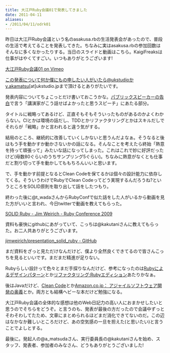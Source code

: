 ```yaml
---
title: 大江戸Ruby会議01で発表してきました
date: 2011-04-11
aliases:
- /2011/04/11/odrk01
---
```


昨日は大江戸Ruby会議という名のasakusa.rbの生活発表会があったので、普段の生活で考えてることを発表してきた。ちなみに実はasakusa.rbの参加回数はそんなに多くなかったりする。当日のスライドと動画はこちら。KaigiFreaksは仕事がはやくてすごい。いつもありがとうございます!



<a href="http://vimeo.com/channels/oedorubykaigi01">大江戸Ruby会議01 on Vimeo</a>

この発表について何か僕にもの申したい人がいたら@ukstudioかy.akamatsu[at]ukstudio.jpまで頂けるとありがたいです。

発表内容についてちょこっとだけ書いておこうかな。<a href="http://www.amazon.co.jp/gp/product/487311473X?ie=UTF8&ref_=sr_1_1&qid=1302526992&sr=8-1&linkCode=shr&camp=1207&creative=8411&tag=ukstudio0c-22">パブリックスピーカーの告白</a>で言う「講演家がこう話せばよかったと思うスピーチ」にあたる部分。

タイトルに戦略ってあるけど、正直そもそもそういったものがあるのかよくわからない。CIとかは環境の話だし、TDDとかリファクタリングとかはスキルだしでそれらが「戦略」かと言われると違う気がする。

結局のところ、継続的に改善していくしかないと思うんだよなぁ。そうなると後はもう手を動かすか動かさないかの話になる。そんなことを考えたら終始「熱意を持って頑張って」みたいな話になってしまった。これはこれで妙に好評だったけど(母数80ぐらいのうちサンプリング5ぐらい)。ちなみに熱意がなくとも仕事だと割り切って手を動かしてももちろんいいと思います。

で、手を動かす前提となるとClean Codeを保てるかは個々の設計能力に依存してくる。そういうわけでRubyでClean Codeってどう実現するんだろうね?というところをSOLID原則を取り出して話をしたつもり。

終わった後に@t_wadaさんからRubyConfで似た話をした人がいるから動画を見た方がいいと言われ、今日twitterで動画を教えてもらった。

<a href="http://confreaks.net/videos/185-rubyconf2009-solid-ruby">SOLID Ruby - Jim Weirich - Ruby Conference 2009</a>

資料も豪快にgithubにあがっていて、こっちは@kakutaniさんに教えてもらった。お二人共ありがとうございます。

<a href="https://github.com/jimweirich/presentation_solid_ruby">jimweirich/presentation_solid_ruby - GitHub</a>

まだ資料をざっと見ただけなんだけど、僕より全然良くできてるので皆さんこっちを見るといいです。まだまだ精進が足りない。

Rubyらしい設計って色々とまだ手探りなんだけど、参考になったのは<a href="http://www.amazon.co.jp/gp/product/4894712857?ie=UTF8&ref_=sr_1_1&s=books&qid=1302526019&sr=8-1&linkCode=shr&camp=1207&creative=8411&tag=ukstudio0c-22">Rubyによるデザインパターン</a>とか<a href="http://www.amazon.co.jp/gp/product/4048678841?ie=UTF8&ref_=sr_1_2&s=books&qid=1302526019&sr=8-2&linkCode=shr&camp=1207&creative=8411&tag=ukstudio0c-22">リファクタリング:Rubyエディション</a>あたりかなぁ。

後はJavaだけど、<a href="http://www.amazon.co.jp/gp/product/4048676881?ie=UTF8&ref_=sr_1_1&s=books&qid=1302526151&sr=1-1&linkCode=shr&camp=1207&creative=8411&tag=ukstudio0c-22">Clean Code</a>とか<a href="http://www.amazon.co.jp/gp/product/4797347783?ie=UTF8&ref_=sr_1_2&s=books&qid=1302526151&sr=1-2&linkCode=shr&camp=1207&creative=8411&tag=ukstudio0c-22">Amazon.co.jp： アジャイルソフトウェア開発の奥義</a>とか。両方とも結構ヘビーな本だけど勉強になる。

大江戸Ruby会議の全体的な感想は他のWeb日記力の高い人におまかせしたいと思うのでそちらをどうぞ。と言うのも、発表が最後の方だったので会議中ずっとそわそわしてたため、文章にまとめられるほどまだ消化できてないのだ。この辺はなかなか難しいところだけど、あの空気感の一旦を担えた(と思いたい)と言うことでよしとする。

最後に。発起人の@a_matsudaさん、実行委員長の@kakutaniさんを始め、スタッフ、発表者、参加者のみなさん、どうもありがとうございました!